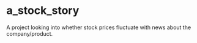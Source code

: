 # a_stock_story
A project looking into whether stock prices fluctuate with news about the company/product. 
